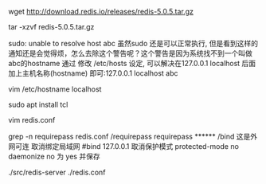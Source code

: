 wget http://download.redis.io/releases/redis-5.0.5.tar.gz

tar -xzvf redis-5.0.5.tar.gz

sudo: unable to resolve host abc 虽然sudo 还是可以正常执行, 但是看到这样的通知还是会觉得烦，怎么去除这个警告呢？这个警告是因为系统找不到一个叫做 abc的hostname 通过 修改 /etc/hosts 设定, 可以解决在127.0.0.1 localhost 后面加上主机名称(hostname) 即可:127.0.0.1 localhost abc

vim /etc/hostname localhost

sudo apt install tcl

vim redis.conf

grep -n requirepass redis.conf
/requirepass
requirepass ******
/bind
这是外网可连
取消绑定局域网
#bind 127.0.0.1
取消保护模式
protected-mode no
daemonize no 为 yes 并保存

./src/redis-server ./redis.conf